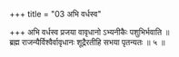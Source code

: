 +++
title = "03 अभि वर्धस्व"

+++
अभि वर्धस्व प्रजया वावृधानो ऽभ्यनीकैः पशुभिर्भवाति ॥  
ब्रह्म राजन्यैर्विश्वैर्वावृधानः शूद्रैरतीहि सभया पृतन्यतः ॥ ५ ॥
